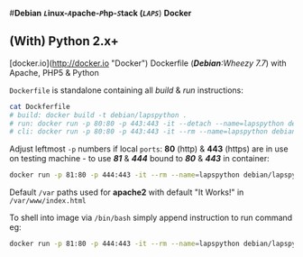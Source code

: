 #__Debian__ __*``L``*__inux-__*``A``*__pache-__*``P``*__hp-__*``S``*__tack (__*``LAPS``*__) __Docker__
## (With) Python 2.x+
[docker.io](http://docker.io \"Docker\") Dockerfile (_**Debian**:Wheezy 7.7_) with Apache, PHP5 & Python 

``Dockerfile`` is standalone containing all _build_ & _run_ instructions:
```sh
cat Dockferfile
# build: docker build -t debian/lapspython .
# run: docker run -p 80:80 -p 443:443 -it --detach --name=lapspython debian/lapspython
# cli: docker run -p 80:80 -p 443:443 -it --rm --name=lapspython debian/lapspython
```
Adjust leftmost ``-p`` numbers if local ``ports``: **80** (http) & **443** (https) are in use on testing machine - to use **_81_** & **_444_** bound to __*80*__ & __*443*__ in container:
```sh
docker run -p 81:80 -p 444:443 -it --rm --name=lapspython debian/lapspython
```
Default ``/var`` paths used for __apache2__ with default "It Works!" in ``/var/www/index.html`` 

To shell into image via ``/bin/bash`` simply append instruction to run command eg: 
```sh
docker run -p 81:80 -p 444:443 -it --rm --name=lapspython debian/lapspython /bin/bash
```
